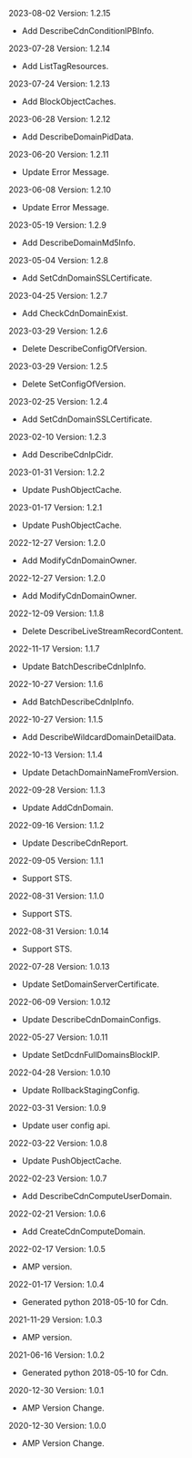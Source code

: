 2023-08-02 Version: 1.2.15
- Add DescribeCdnConditionIPBInfo.

2023-07-28 Version: 1.2.14
- Add ListTagResources.

2023-07-24 Version: 1.2.13
- Add BlockObjectCaches.

2023-06-28 Version: 1.2.12
- Add DescribeDomainPidData.

2023-06-20 Version: 1.2.11
- Update Error Message.

2023-06-08 Version: 1.2.10
- Update Error Message.

2023-05-19 Version: 1.2.9
- Add DescribeDomainMd5Info.

2023-05-04 Version: 1.2.8
- Add SetCdnDomainSSLCertificate.

2023-04-25 Version: 1.2.7
- Add CheckCdnDomainExist.

2023-03-29 Version: 1.2.6
- Delete DescribeConfigOfVersion.

2023-03-29 Version: 1.2.5
- Delete SetConfigOfVersion.

2023-02-25 Version: 1.2.4
- Add SetCdnDomainSSLCertificate.

2023-02-10 Version: 1.2.3
- Add DescribeCdnIpCidr.

2023-01-31 Version: 1.2.2
- Update PushObjectCache.

2023-01-17 Version: 1.2.1
- Update PushObjectCache.

2022-12-27 Version: 1.2.0
- Add ModifyCdnDomainOwner.

2022-12-27 Version: 1.2.0
- Add ModifyCdnDomainOwner.

2022-12-09 Version: 1.1.8
- Delete DescribeLiveStreamRecordContent.

2022-11-17 Version: 1.1.7
- Update BatchDescribeCdnIpInfo.

2022-10-27 Version: 1.1.6
- Add BatchDescribeCdnIpInfo.

2022-10-27 Version: 1.1.5
- Add DescribeWildcardDomainDetailData.

2022-10-13 Version: 1.1.4
- Update DetachDomainNameFromVersion.

2022-09-28 Version: 1.1.3
- Update AddCdnDomain.

2022-09-16 Version: 1.1.2
- Update DescribeCdnReport.

2022-09-05 Version: 1.1.1
- Support STS.

2022-08-31 Version: 1.1.0
- Support STS.

2022-08-31 Version: 1.0.14
- Support STS.

2022-07-28 Version: 1.0.13
 - Update SetDomainServerCertificate.

2022-06-09 Version: 1.0.12
 - Update DescribeCdnDomainConfigs.

2022-05-27 Version: 1.0.11
 - Update SetDcdnFullDomainsBlockIP.

2022-04-28 Version: 1.0.10
- Update RollbackStagingConfig.

2022-03-31 Version: 1.0.9
- Update user config api.

2022-03-22 Version: 1.0.8
- Update PushObjectCache.

2022-02-23 Version: 1.0.7
- Add DescribeCdnComputeUserDomain.

2022-02-21 Version: 1.0.6
- Add CreateCdnComputeDomain.

2022-02-17 Version: 1.0.5
- AMP version.

2022-01-17 Version: 1.0.4
- Generated python 2018-05-10 for Cdn.

2021-11-29 Version: 1.0.3
- AMP version.

2021-06-16 Version: 1.0.2
- Generated python 2018-05-10 for Cdn.

2020-12-30 Version: 1.0.1
- AMP Version Change.

2020-12-30 Version: 1.0.0
- AMP Version Change.

